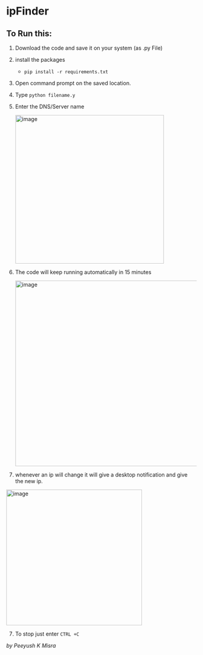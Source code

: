 # ipFinder 
## To Run this:
1. Download the code and save it on your system (as .py File)
2. install the packages 
    - `pip install -r requirements.txt`
3. Open command prompt on the saved location. 
4. Type `python filename.y`
5. Enter the DNS/Server name

    <img width="393" alt="image" src="https://user-images.githubusercontent.com/46857249/220585341-2e0cb5fe-1d3f-4b48-a71d-ecf42349d60b.png">

6. The code will keep running automatically in 15 minutes


    <img width="491" alt="image" src="https://user-images.githubusercontent.com/46857249/220585579-a804a691-8432-42e4-a297-6c27e08b622b.png">
    
7. whenever an ip will change it will give a desktop notification and give the new ip.

<img width="359" alt="image" src="https://user-images.githubusercontent.com/46857249/220590144-f9a36034-da1a-4f71-956d-2cbd7d460308.png">


7. To stop just enter ```CTRL +C```









*by Peeyush K Misra*
